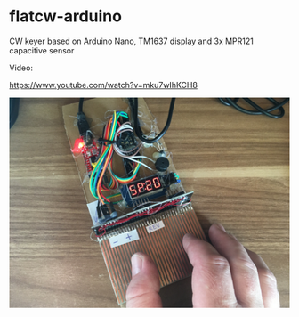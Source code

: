 # flatcw-arduino
CW keyer based on Arduino Nano, TM1637 display and 3x MPR121 capacitive sensor

Video:

https://www.youtube.com/watch?v=mku7wIhKCH8


![image](https://github.com/ur8us/flatcw-arduino/blob/main/IMG_0675.JPG)

